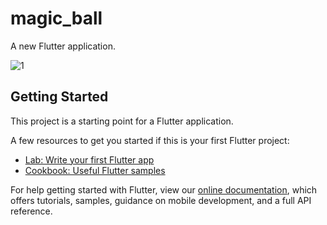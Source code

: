 # magic_ball

A new Flutter application.

![1](https://user-images.githubusercontent.com/44515882/105197724-19f24900-5b67-11eb-82d8-b91afe17521c.PNG)

## Getting Started

This project is a starting point for a Flutter application.

A few resources to get you started if this is your first Flutter project:

- [Lab: Write your first Flutter app](https://flutter.dev/docs/get-started/codelab)
- [Cookbook: Useful Flutter samples](https://flutter.dev/docs/cookbook)

For help getting started with Flutter, view our
[online documentation](https://flutter.dev/docs), which offers tutorials,
samples, guidance on mobile development, and a full API reference.
